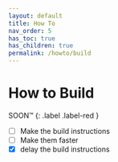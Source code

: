 ```yaml
---
layout: default
title: How To
nav_order: 5
has_toc: true
has_children: true
permalink: /howto/build
---
```


# How to Build


SOON™
{: .label .label-red }

- [ ] Make the build instructions
- [ ] Make them faster
- [x] delay the build instructions